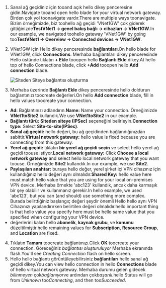 1. <span data-ttu-id="6ff74-101">Sanal ağ geçidiniz için tooand açık hello dikey penceresine gidin.</span><span class="sxs-lookup"><span data-stu-id="6ff74-101">Navigate tooand open hello blade for your virtual network gateway.</span></span> <span data-ttu-id="6ff74-102">Birden çok yol toonavigate vardır.</span><span class="sxs-lookup"><span data-stu-id="6ff74-102">There are multiple ways toonavigate.</span></span> <span data-ttu-id="6ff74-103">Bizim örneğimizde, biz toohello ağ geçidi 'VNet1GW' çok giderek gittiğinizde**TestVNet1 -> genel bakış bağlı -> cihazları -> VNet1GW**.</span><span class="sxs-lookup"><span data-stu-id="6ff74-103">In our example, we navigated toohello gateway 'VNet1GW' by going too**TestVNet1 -> Overview -> Connected devices -> VNet1GW**.</span></span>
2. <span data-ttu-id="6ff74-104">VNet1GW için Hello dikey penceresinde **bağlantıları**.</span><span class="sxs-lookup"><span data-stu-id="6ff74-104">On hello blade for VNet1GW, click **Connections**.</span></span> <span data-ttu-id="6ff74-105">Merhaba bağlantıları dikey penceresinde Hello üstünde tıklatın **+ Ekle** tooopen hello **Bağlantı Ekle** dikey.</span><span class="sxs-lookup"><span data-stu-id="6ff74-105">At hello top of hello Connections blade, click **+Add** tooopen hello **Add connection** blade.</span></span>

    ![Siteden Siteye bağlantısı oluşturma](./media/vpn-gateway-add-site-to-site-connection-s2s-rm-portal-include/connection1.png)

3. <span data-ttu-id="6ff74-107">Merhaba üzerinde **Bağlantı Ekle** dikey penceresinde hello doldurun bağlantınızı toocreate değerleri.</span><span class="sxs-lookup"><span data-stu-id="6ff74-107">On hello **Add connection** blade, fill in hello values toocreate your connection.</span></span>

  - <span data-ttu-id="6ff74-108">**Ad:** Bağlantınızı adlandırın.</span><span class="sxs-lookup"><span data-stu-id="6ff74-108">**Name:** Name your connection.</span></span> <span data-ttu-id="6ff74-109">Örneğimizde **VNet1toSite2** kullandık.</span><span class="sxs-lookup"><span data-stu-id="6ff74-109">We use **VNet1toSite2** in our example.</span></span>
  - <span data-ttu-id="6ff74-110">**Bağlantı türü:** **Siteden siteye (IPSec)** seçeneğini belirleyin.</span><span class="sxs-lookup"><span data-stu-id="6ff74-110">**Connection type:** Select **Site-to-site(IPSec)**.</span></span>
  - <span data-ttu-id="6ff74-111">**Sanal ağ geçidi:** hello değeri, bu ağ geçidinden bağlandığınızdan sabittir.</span><span class="sxs-lookup"><span data-stu-id="6ff74-111">**Virtual network gateway:** hello value is fixed because you are connecting from this gateway.</span></span>
  - <span data-ttu-id="6ff74-112">**Yerel ağ geçidi:** tıklatın **bir yerel ağ geçidi seçin** ve select hello yerel ağ geçidi toouse istiyor.</span><span class="sxs-lookup"><span data-stu-id="6ff74-112">**Local network gateway:** Click **Choose a local network gateway** and select hello local network gateway that you want toouse.</span></span> <span data-ttu-id="6ff74-113">Örneğimizde **Site2** kullandık.</span><span class="sxs-lookup"><span data-stu-id="6ff74-113">In our example, we use **Site2**.</span></span>
  - <span data-ttu-id="6ff74-114">**Paylaşılan anahtar:** buraya hello değer, yerel şirket içi VPN cihazınız için kullandığınız hello değeri aynı olmalıdır.</span><span class="sxs-lookup"><span data-stu-id="6ff74-114">**Shared Key:** hello value here must match hello value that you are using for your local on-premises VPN device.</span></span> <span data-ttu-id="6ff74-115">Merhaba örnekte 'abc123' kullandık, ancak daha karmaşık bir şey olabilir ve kullanmanız gerekir.</span><span class="sxs-lookup"><span data-stu-id="6ff74-115">In hello example, we used 'abc123', but you can (and should) use something more complex.</span></span> <span data-ttu-id="6ff74-116">Burada belirttiğiniz başlangıç değeri şeydir önemli Hello hello aynı VPN Cihazınızı yapılandırırken belirtilen değeri olmalıdır.</span><span class="sxs-lookup"><span data-stu-id="6ff74-116">hello important thing is that hello value you specify here must be hello same value that you specified when configuring your VPN device.</span></span>
  - <span data-ttu-id="6ff74-117">değerlerini kalan hello **abonelik**, **kaynak grubu**, ve **konumu** düzeltilmiştir.</span><span class="sxs-lookup"><span data-stu-id="6ff74-117">hello remaining values for **Subscription**, **Resource Group**, and **Location** are fixed.</span></span>

4. <span data-ttu-id="6ff74-118">Tıklatın **Tamam** toocreate bağlantınızı.</span><span class="sxs-lookup"><span data-stu-id="6ff74-118">Click **OK** toocreate your connection.</span></span> <span data-ttu-id="6ff74-119">Göreceğiniz *bağlantısı oluşturuluyor* Merhaba ekranında flash.</span><span class="sxs-lookup"><span data-stu-id="6ff74-119">You'll see *Creating Connection* flash on hello screen.</span></span>
5. <span data-ttu-id="6ff74-120">Hello hello bağlantı görüntüleyebilirsiniz **bağlantıları** hello sanal ağ geçidi dikey.</span><span class="sxs-lookup"><span data-stu-id="6ff74-120">You can view hello connection in hello **Connections** blade of hello virtual network gateway.</span></span> <span data-ttu-id="6ff74-121">Merhaba durumu gelen gidecek *bilinmeyen* çok*bağlanıyor*ve ardından çok*başarılı*.</span><span class="sxs-lookup"><span data-stu-id="6ff74-121">hello Status will go from *Unknown* too*Connecting*, and then too*Succeeded*.</span></span>
